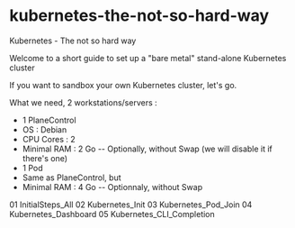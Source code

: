 # kubernetes-the-not-so-hard-way

Kubernetes - The not so hard way

Welcome to a short guide to set up a "bare metal" stand-alone Kubernetes cluster

If you want to sandbox your own Kubernetes cluster, let's go.

What we need, 2 workstations/servers :
  - 1 PlaneControl
   - OS : Debian
   - CPU Cores : 2
   - Minimal RAM : 2 Go
   -- Optionally, without Swap (we will disable it if there's one)
  - 1 Pod
   - Same as PlaneControl, but
   - Minimal RAM : 4 Go
   -- Optionnaly, without Swap

01 InitialSteps_All
02 Kubernetes_Init
03 Kubernetes_Pod_Join
04 Kubernetes_Dashboard
05 Kubernetes_CLI_Completion


